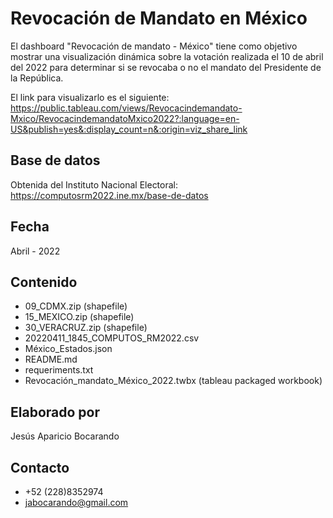 # Revocación de Mandato en México

El dashboard "Revocación de mandato - México" tiene como objetivo mostrar una visualización dinámica sobre la votación realizada el 10 de abril del 2022 para determinar si se revocaba o no el mandato del Presidente de la República.

El link para visualizarlo es el siguiente: https://public.tableau.com/views/Revocacindemandato-Mxico/RevocacindemandatoMxico2022?:language=en-US&publish=yes&:display_count=n&:origin=viz_share_link

## Base de datos

Obtenida del Instituto Nacional Electoral: https://computosrm2022.ine.mx/base-de-datos

## Fecha

Abril - 2022

## Contenido

- 09_CDMX.zip (shapefile)
- 15_MEXICO.zip (shapefile)
- 30_VERACRUZ.zip (shapefile)
- 20220411_1845_COMPUTOS_RM2022.csv
- México_Estados.json
- README.md
- requeriments.txt
- Revocación_mandato_México_2022.twbx (tableau packaged workbook)

## Elaborado por 

Jesús Aparicio Bocarando

## Contacto

- +52 (228)8352974
- jabocarando@gmail.com
